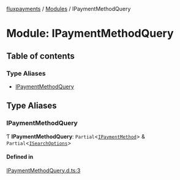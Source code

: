 [fluxpayments](../README.md) / [Modules](../modules.md) / IPaymentMethodQuery

# Module: IPaymentMethodQuery

## Table of contents

### Type Aliases

- [IPaymentMethodQuery](IPaymentMethodQuery.md#ipaymentmethodquery)

## Type Aliases

### IPaymentMethodQuery

Ƭ **IPaymentMethodQuery**: `Partial`\<[`IPaymentMethod`](IPaymentMethod.md#ipaymentmethod)\> & `Partial`\<[`ISearchOptions`](../interfaces/ISearchOptions.ISearchOptions.md)\>

#### Defined in

[IPaymentMethodQuery.d.ts:3](https://github.com/fluxpayments1/fluxpayments_api_ts/blob/b9d73484b4f4acb171dce476199a9d018133e129/src/types/flux_types/IPaymentMethodQuery.d.ts#L3)
